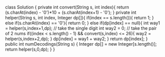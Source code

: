 class Solution {
private int convert(String s, int index){
return (s.charAt(index) - '0')*10 + (s.charAt(index+1) - '0');
}
private int helper(String s, int index, Integer dp[]){
if(index == s.length()){
return 1;
}
else if(s.charAt(index) == '0'){
return 0;
}
else if(dp[index] == null){
int way1 = helper(s,index+1,dp);  // take the single digit
int way2 = 0; // take the pair of 2 nums
if((index < s.length() - 1)  &&  convert(s,index) <= 26){
way2 = helper(s,index+2,dp);
}
dp[index] =  way1 + way2;
}
return dp[index];
}
public int numDecodings(String s) {
Integer dp[] = new Integer[s.length()];
return helper(s,0,dp);
}
}